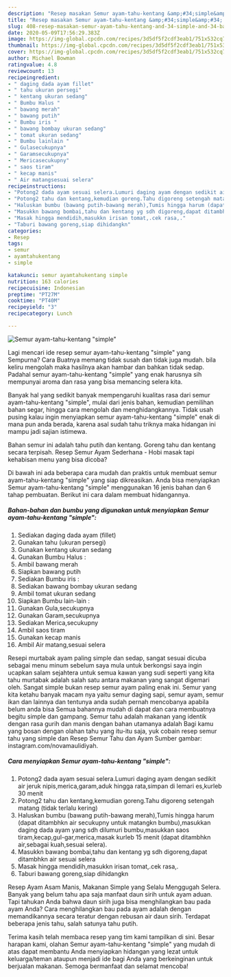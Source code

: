 ```yaml
---
description: "Resep masakan Semur ayam-tahu-kentang &amp;#34;simple&amp;#34; | Bahan Membuat Semur ayam-tahu-kentang &amp;#34;simple&amp;#34; Yang Lezat"
title: "Resep masakan Semur ayam-tahu-kentang &amp;#34;simple&amp;#34; | Bahan Membuat Semur ayam-tahu-kentang &amp;#34;simple&amp;#34; Yang Lezat"
slug: 408-resep-masakan-semur-ayam-tahu-kentang-and-34-simple-and-34-bahan-membuat-semur-ayam-tahu-kentang-and-34-simple-and-34-yang-lezat
date: 2020-05-09T17:56:29.383Z
image: https://img-global.cpcdn.com/recipes/3d5df5f2cdf3eab1/751x532cq70/semur-ayam-tahu-kentang-simple-foto-resep-utama.jpg
thumbnail: https://img-global.cpcdn.com/recipes/3d5df5f2cdf3eab1/751x532cq70/semur-ayam-tahu-kentang-simple-foto-resep-utama.jpg
cover: https://img-global.cpcdn.com/recipes/3d5df5f2cdf3eab1/751x532cq70/semur-ayam-tahu-kentang-simple-foto-resep-utama.jpg
author: Michael Bowman
ratingvalue: 4.8
reviewcount: 13
recipeingredient:
- " daging dada ayam fillet"
- " tahu ukuran persegi"
- " kentang ukuran sedang"
- " Bumbu Halus "
- " bawang merah"
- " bawang putih"
- " Bumbu iris "
- " bawang bombay ukuran sedang"
- " tomat ukuran sedang"
- " Bumbu lainlain "
- " Gulasecukupnya"
- " Garamsecukupnya"
- " Mericasecukupny"
- " saos tiram"
- " kecap manis"
- " Air matangsesuai selera"
recipeinstructions:
- "Potong2 dada ayam sesuai selera.Lumuri daging ayam dengan sedikit air jeruk nipis,merica,garam,aduk hingga rata,simpan di lemari es,kurleb 30 menit"
- "Potong2 tahu dan kentang,kemudian goreng.Tahu digoreng setengah matang (tidak terlalu kering)"
- "Haluskan bumbu (bawang putih-bawang merah),Tumis hingga harum (dapat ditambhkn air secukupny untuk matangkn bumbu),masukkan daging dada ayam yang sdh dilumuri bumbu,masukkan saos tiram,kecap,gul-gar,merica,masak kurleb 15 menit (dapat ditambhkn air,sebagai kuah,sesuai selera)."
- "Masukkn bawang bombai,tahu dan kentang yg sdh digoreng,dapat ditambhkn air sesuai selera"
- "Masak hingga mendidih,masukkn irisan tomat,.cek rasa,."
- "Taburi bawang goreng,siap dihidangkn"
categories:
- Resep
tags:
- semur
- ayamtahukentang
- simple

katakunci: semur ayamtahukentang simple 
nutrition: 163 calories
recipecuisine: Indonesian
preptime: "PT27M"
cooktime: "PT40M"
recipeyield: "3"
recipecategory: Lunch

---
```



![Semur ayam-tahu-kentang &#34;simple&#34;](https://img-global.cpcdn.com/recipes/3d5df5f2cdf3eab1/751x532cq70/semur-ayam-tahu-kentang-simple-foto-resep-utama.jpg)

Lagi mencari ide resep semur ayam-tahu-kentang &#34;simple&#34; yang Sempurna? Cara Buatnya memang tidak susah dan tidak juga mudah. bila keliru mengolah maka hasilnya akan hambar dan bahkan tidak sedap. Padahal semur ayam-tahu-kentang &#34;simple&#34; yang enak harusnya sih mempunyai aroma dan rasa yang bisa memancing selera kita.

Banyak hal yang sedikit banyak mempengaruhi kualitas rasa dari semur ayam-tahu-kentang &#34;simple&#34;, mulai dari jenis bahan, kemudian pemilihan bahan segar, hingga cara mengolah dan menghidangkannya. Tidak usah pusing kalau ingin menyiapkan semur ayam-tahu-kentang &#34;simple&#34; enak di mana pun anda berada, karena asal sudah tahu triknya maka hidangan ini mampu jadi sajian istimewa.

Bahan semur ini adalah tahu putih dan kentang. Goreng tahu dan kentang secara terpisah. Resep Semur Ayam Sederhana - Hobi masak tapi kehabisan menu yang bisa dicoba?


Di bawah ini ada beberapa cara mudah dan praktis untuk membuat semur ayam-tahu-kentang &#34;simple&#34; yang siap dikreasikan. Anda bisa menyiapkan Semur ayam-tahu-kentang &#34;simple&#34; menggunakan 16 jenis bahan dan 6 tahap pembuatan. Berikut ini cara dalam membuat hidangannya.

<!--inarticleads1-->

##### Bahan-bahan dan bumbu yang digunakan untuk menyiapkan Semur ayam-tahu-kentang &#34;simple&#34;:

1. Sediakan  daging dada ayam (fillet)
1. Gunakan  tahu (ukuran persegi)
1. Gunakan  kentang ukuran sedang
1. Gunakan  Bumbu Halus :
1. Ambil  bawang merah
1. Siapkan  bawang putih
1. Sediakan  Bumbu iris :
1. Sediakan  bawang bombay ukuran sedang
1. Ambil  tomat ukuran sedang
1. Siapkan  Bumbu lain-lain :
1. Gunakan  Gula,secukupnya
1. Gunakan  Garam,secukupnya
1. Sediakan  Merica,secukupny
1. Ambil  saos tiram
1. Gunakan  kecap manis
1. Ambil  Air matang,sesuai selera


Resepi murtabak ayam paling simple dan sedap, sangat sesuai dicuba sebagai menu minum sebelum saya mula untuk berkongsi saya ingin ucapkan salam sejahtera untuk semua kawan yang sudi seperti yang kita tahu murtabak adalah salah satu antara makanan yang sangat digemari oleh. Sangat simple bukan resep semur ayam paling enak ini. Semur yang kita ketahu banyak macam nya yaitu semur daging sapi, semur ayam, semur ikan dan lainnya dan tentunya anda sudah pernah mencobanya apabila belum anda bisa Semua bahannya mudah di dapat dan cara membuatnya begitu simple dan gampang. Semur tahu adalah makanan yang identik dengan rasa gurih dan manis dengan bahan utamanya adalah Bagi kamu yang bosan dengan olahan tahu yang itu-itu saja, yuk cobain resep semur tahu yang simple dan Resep Semur Tahu dan Ayam Sumber gambar: instagram.com/novamaulidiyah. 

<!--inarticleads2-->

##### Cara menyiapkan Semur ayam-tahu-kentang &#34;simple&#34;:

1. Potong2 dada ayam sesuai selera.Lumuri daging ayam dengan sedikit air jeruk nipis,merica,garam,aduk hingga rata,simpan di lemari es,kurleb 30 menit
1. Potong2 tahu dan kentang,kemudian goreng.Tahu digoreng setengah matang (tidak terlalu kering)
1. Haluskan bumbu (bawang putih-bawang merah),Tumis hingga harum (dapat ditambhkn air secukupny untuk matangkn bumbu),masukkan daging dada ayam yang sdh dilumuri bumbu,masukkan saos tiram,kecap,gul-gar,merica,masak kurleb 15 menit (dapat ditambhkn air,sebagai kuah,sesuai selera).
1. Masukkn bawang bombai,tahu dan kentang yg sdh digoreng,dapat ditambhkn air sesuai selera
1. Masak hingga mendidih,masukkn irisan tomat,.cek rasa,.
1. Taburi bawang goreng,siap dihidangkn


Resep Ayam Asam Manis, Makanan Simple yang Selalu Menggugah Selera. Banyak yang belum tahu apa saja manfaat daun sirih untuk ayam aduan. Tapi tahukan Anda bahwa daun sirih juga bisa menghilangkan bau pada ayam Anda? Cara menghilangkan bau pada ayam adalah dengan memandikannya secara teratur dengan rebusan air daun sirih. Terdapat beberapa jenis tahu, salah satunya tahu putih. 

Terima kasih telah membaca resep yang tim kami tampilkan di sini. Besar harapan kami, olahan Semur ayam-tahu-kentang &#34;simple&#34; yang mudah di atas dapat membantu Anda menyiapkan hidangan yang lezat untuk keluarga/teman ataupun menjadi ide bagi Anda yang berkeinginan untuk berjualan makanan. Semoga bermanfaat dan selamat mencoba!

